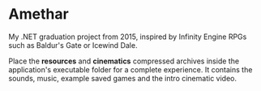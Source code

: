 # Amethar
My .NET graduation project from 2015, inspired by Infinity Engine RPGs such as Baldur's Gate or Icewind Dale.

Place the **resources** and **cinematics** compressed archives inside the application's executable folder for a complete experience. It contains the sounds, music, example saved games and the intro cinematic video.
